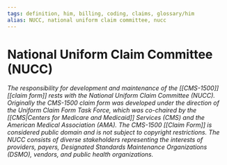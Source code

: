 ```yaml
---
tags: definition, him, billing, coding, claims, glossary/him
alias: NUCC, national uniform claim committee, nucc
---
```

# National Uniform Claim Committee (NUCC)
*The responsibility for development and maintenance of the [[CMS-1500]] [[claim form]] rests with the National Uniform Claim Committee (NUCC). Originally the CMS-1500 claim form was developed under the direction of the Uniform Claim Form Task Force, which was co-chaired by the [[CMS|Centers for Medicare and Medicaid]] Services (CMS) and the American Medical Association (AMA). The CMS-1500 [[Claim Form]] is considered public domain and is not subject to copyright restrictions. The NUCC consists of diverse stakeholders representing the interests of providers, payers, Designated Standards Maintenance Organizations (DSMO), vendors, and public health organizations.*
